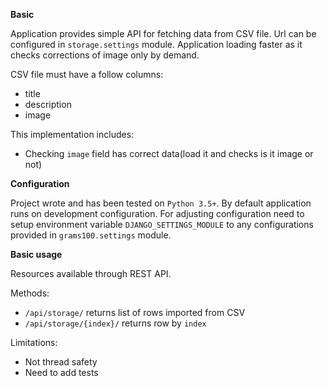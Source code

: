 **Basic**

Application provides simple API for fetching data from CSV file. 
Url can be configured in `storage.settings` module.
Application loading faster as it checks corrections of image only by demand.

CSV file must have a follow columns:

 - title
 - description
 - image


This implementation includes:

 - Checking `image` field has correct data(load it and checks 
 is it image or not)
 
 **Configuration**
 
 Project wrote and has been tested on `Python 3.5+`.
 By default application runs on development configuration. 
 For adjusting configuration need to setup environment variable 
 `DJANGO_SETTINGS_MODULE` to any configurations provided in 
 `grams100.settings` module. 


**Basic usage**

Resources available through REST API.

Methods:

 - `/api/storage/` returns list of rows imported from CSV 
 - `/api/storage/{index}/` returns row by `index`
 
Limitations:

 - Not thread safety
 - Need to add tests